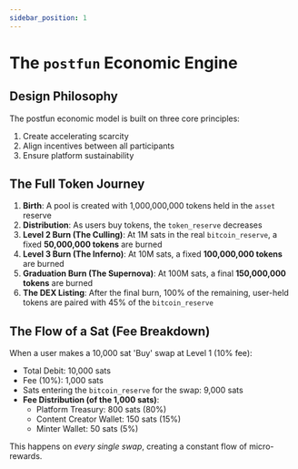 ```yaml
---
sidebar_position: 1
---
```


# The `postfun` Economic Engine

## Design Philosophy

The postfun economic model is built on three core principles:
1. Create accelerating scarcity
2. Align incentives between all participants
3. Ensure platform sustainability

## The Full Token Journey

1. **Birth**: A pool is created with 1,000,000,000 tokens held in the `asset` reserve
2. **Distribution**: As users buy tokens, the `token_reserve` decreases
3. **Level 2 Burn (The Culling)**: At 1M sats in the real `bitcoin_reserve`, a fixed **50,000,000 tokens** are burned
4. **Level 3 Burn (The Inferno)**: At 10M sats, a fixed **100,000,000 tokens** are burned
5. **Graduation Burn (The Supernova)**: At 100M sats, a final **150,000,000 tokens** are burned
6. **The DEX Listing**: After the final burn, 100% of the remaining, user-held tokens are paired with 45% of the `bitcoin_reserve`

## The Flow of a Sat (Fee Breakdown)

When a user makes a 10,000 sat 'Buy' swap at Level 1 (10% fee):

- Total Debit: 10,000 sats
- Fee (10%): 1,000 sats
- Sats entering the `bitcoin_reserve` for the swap: 9,000 sats
- **Fee Distribution (of the 1,000 sats)**:
  - Platform Treasury: 800 sats (80%)
  - Content Creator Wallet: 150 sats (15%)
  - Minter Wallet: 50 sats (5%)

This happens on *every single swap*, creating a constant flow of micro-rewards.